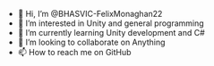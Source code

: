 - 👋 Hi, I’m @BHASVIC-FelixMonaghan22
- 👀 I’m interested in Unity and general programming
- 🌱 I’m currently learning Unity development and C#
- 💞️ I’m looking to collaborate on Anything
- 📫 How to reach me on GitHub

<!---
BHASVIC-FelixMonaghan22/BHASVIC-FelixMonaghan22 is a ✨ special ✨ repository because its `README.md` (this file) appears on your GitHub profile.
You can click the Preview link to take a look at your changes.
--->
